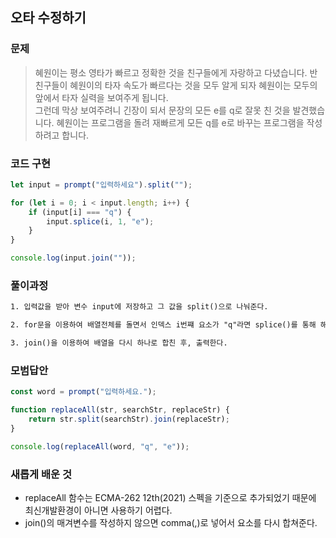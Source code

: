 ## 오타 수정하기

### 문제

> 혜원이는 평소 영타가 빠르고 정확한 것을 친구들에게 자랑하고 다녔습니다. 반 친구들이 혜원이의 타자 속도가 빠르다는 것을 모두 알게 되자 혜원이는 모두의 앞에서 타자 실력을 보여주게 됩니다.<br>그런데 막상 보여주려니 긴장이 되서 문장의 모든 e를 q로 잘못 친 것을 발견했습니다. 혜원이는 프로그램을 돌려 재빠르게 모든 q를 e로 바꾸는 프로그램을 작성하려고 합니다.

### 코드 구현

```js
let input = prompt("입력하세요").split("");

for (let i = 0; i < input.length; i++) {
    if (input[i] === "q") {
        input.splice(i, 1, "e");
    }
}

console.log(input.join(""));
```

### 풀이과정

```txt
1. 입력값을 받아 변수 input에 저장하고 그 값을 split()으로 나눠준다.

2. for문을 이용하여 배열전체를 돌면서 인덱스 i번쨰 요소가 "q"라면 splice()를 통해 해당 요소를 제거하고 "e"를 넣어준다.

3. join()을 이용하여 배열을 다시 하나로 합친 후, 출력한다.
```

### 모범답안

```js
const word = prompt("입력하세요.");

function replaceAll(str, searchStr, replaceStr) {
    return str.split(searchStr).join(replaceStr);
}

console.log(replaceAll(word, "q", "e"));
```

### 새롭게 배운 것

-   replaceAll 함수는 ECMA-262 12th(2021) 스펙을 기준으로 추가되었기 때문에 최신개발환경이 아니면 사용하기 어렵다.
-   join()의 매겨변수를 작성하지 않으면 comma(,)로 넣어서 요소를 다시 합쳐준다.
